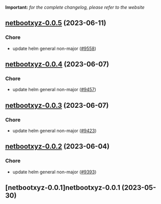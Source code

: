 **Important:**
*for the complete changelog, please refer to the website*




## [netbootxyz-0.0.5](https://github.com/truecharts/charts/compare/netbootxyz-0.0.4...netbootxyz-0.0.5) (2023-06-11)

### Chore

- update helm general non-major ([#9558](https://github.com/truecharts/charts/issues/9558))
  
  


## [netbootxyz-0.0.4](https://github.com/truecharts/charts/compare/netbootxyz-0.0.3...netbootxyz-0.0.4) (2023-06-07)

### Chore

- update helm general non-major ([#9457](https://github.com/truecharts/charts/issues/9457))
  
  


## [netbootxyz-0.0.3](https://github.com/truecharts/charts/compare/netbootxyz-0.0.2...netbootxyz-0.0.3) (2023-06-07)

### Chore

- update helm general non-major ([#9423](https://github.com/truecharts/charts/issues/9423))
  
  


## [netbootxyz-0.0.2](https://github.com/truecharts/charts/compare/netbootxyz-0.0.1...netbootxyz-0.0.2) (2023-06-04)

### Chore

- update helm general non-major ([#9393](https://github.com/truecharts/charts/issues/9393))
  
  


## [netbootxyz-0.0.1]netbootxyz-0.0.1 (2023-05-30)

